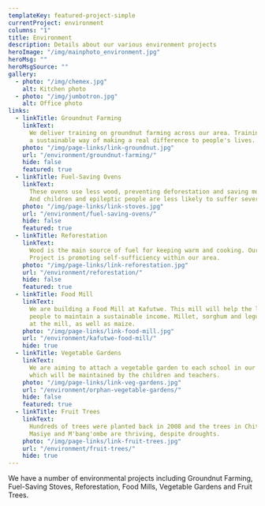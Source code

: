 ```yaml
---
templateKey: featured-project-simple
currentProject: environment
columns: "1"
title: Environment
description: Details about our various environment projects
heroImage: "/img/mainphoto_environment.jpg"
heroMsg: ""
heroMsgSource: ""
gallery:
  - photo: "/img/chemex.jpg"
    alt: Kitchen photo
  - photo: "/img/jumbotron.jpg"
    alt: Office photo
links:
  - linkTitle: Groundnut Farming
    linkText:
      We deliver training on groundnut farming across our area. Training is
      a sustainable way of making a real difference to people's lives.
    photo: "/img/page-links/link-groundnut.jpg"
    url: "/environment/groundnut-farming/"
    hide: false
    featured: true
  - linkTitle: Fuel-Saving Ovens
    linkText:
      These ovens use less wood, preventing deforestation and saving money.
      And children and epileptic people are less likely to suffer severe burns.
    photo: "/img/page-links/link-stoves.jpg"
    url: "/environment/fuel-saving-ovens/"
    hide: false
    featured: true
  - linkTitle: Reforestation
    linkText:
      Wood is the main source of fuel for keeping warm and cooking. Our Reforestation
      Project is promoting self-sufficiency within our area.
    photo: "/img/page-links/link-reforestation.jpg"
    url: "/environment/reforestation/"
    hide: false
    featured: true
  - linkTitle: Food Mill
    linkText:
      We are building a Food Mill at Kafutwe. This mill will help the local
      people to maintain a sustainable income. Millet, sorghum and legumes can be ground
      at the mill, as well as maize.
    photo: "/img/page-links/link-food-mill.jpg"
    url: "/environment/kafutwe-food-mill/"
    hide: true
  - linkTitle: Vegetable Gardens
    linkText:
      We are aiming to attach a vegetable garden to each school in our area
      which will be maintained by the children and teachers.
    photo: "/img/page-links/link-veg-gardens.jpg"
    url: "/environment/orphan-vegetable-gardens/"
    hide: false
    featured: true
  - linkTitle: Fruit Trees
    linkText:
      Hundreds of trees were planted back in 2008 and the trees in Chitsime,
      Masiye and M'bang'ombe are thriving, despite droughts.
    photo: "/img/page-links/link-fruit-trees.jpg"
    url: "/environment/fruit-trees/"
    hide: true
---
```


We have a number of environmental projects including Groundnut Farming, Fuel-Saving Stoves, Reforestation, Food Mills, Vegetable Gardens and Fruit Trees.
